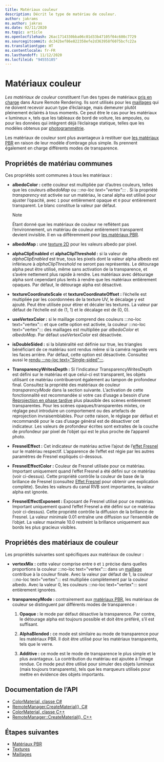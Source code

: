 ```yaml
---
title: Matériaux couleur
description: Décrit le type de matériau de couleur.
author: jakrams
ms.author: jakras
ms.date: 02/11/2020
ms.topic: article
ms.openlocfilehash: 26ac1714330bba06c01d33b47105f04c600c7729
ms.sourcegitcommit: dc342bef86e822358efe2d363958f6075bcfc22a
ms.translationtype: HT
ms.contentlocale: fr-FR
ms.lasthandoff: 11/12/2020
ms.locfileid: "94555105"
---
```

# <a name="color-materials"></a>Matériaux couleur

*Les matériaux de couleur* constituent l’un des types de matériaux [pris en charge](../../concepts/materials.md) dans Azure Remote Rendering. Ils sont utilisés pour les [maillages](../../concepts/meshes.md) qui ne doivent recevoir aucun type d’éclairage, mais demeurer plutôt pleinement éclairés à tous moments. Ce peut être le cas pour les matériaux « lumineux », tels que les tableaux de bord de voiture, les ampoules, ou pour les données qui intègrent déjà l’éclairage statique, telles que les modèles obtenus par [photogrammétrie](https://en.wikipedia.org/wiki/Photogrammetry).

Les matériaux de couleur sont plus avantageux à restituer que [les matériaux PBR](pbr-materials.md) en raison de leur modèle d’ombrage plus simple. Ils prennent également en charge différents modes de transparence.

## <a name="common-material-properties"></a>Propriétés de matériau communes

Ces propriétés sont communes à tous les matériaux :

* **albedoColor :** cette couleur est multipliée par d’autres couleurs, telles que les couleurs *albedoMap* ou *:::no-loc text="vertex":::* . Si la propriété *transparency* est activée sur un matériau, le canal alpha est utilisé pour ajuster l’opacité, avec `1` pour entièrement opaque et `0` pour entièrement transparent. Le blanc constitue la valeur par défaut.

  > [!NOTE]
  > Étant donné que les matériaux de couleur ne reflètent pas l’environnement, un matériau de couleur entièrement transparent devient invisible. Il en va différemment pour [les matériaux PBR](pbr-materials.md).

* **albedoMap :** une [texture 2D](../../concepts/textures.md) pour les valeurs albedo par pixel.

* **alphaClipEnabled** et **alphaClipThreshold :** si la valeur de *alphaClipEnabled* est true, tous les pixels dont la valeur alpha albedo est inférieure à *alphaClipThreshold* ne seront pas représentés. Le détourage alpha peut être utilisé, même sans activation de la transparence, et s’avère nettement plus rapide à rendre. Les matériaux avec détourage alpha sont cependant plus lents à rendre que les matériaux entièrement opaques. Par défaut, le détourage alpha est désactivé.

* **textureCoordinateScale** et **textureCoordinateOffset :** l’échelle est multipliée par les coordonnées de la texture UV, le décalage y est ajouté. Peut être utilisée pour étirer et décaler les textures. La valeur par défaut de l’échelle est de (1, 1) et le décalage est de (0, 0).

* **useVertexColor :** si le maillage comprend des couleurs :::no-loc text="vertex"::: et que cette option est activée, la couleur :::no-loc text="vertex"::: des maillages est multipliée par *albedoColor* et *albedoMap*. Par défaut *useVertexColor* est désactivée.

* **isDoubleSided :** si la bilatéralité est définie sur true, les triangles bénéficiant de ce matériau sont rendus même si la caméra regarde vers les faces arrière. Par défaut, cette option est désactivée. Consultez aussi le [ rendu :::no-loc text="Single-sided":::](single-sided-rendering.md).

* **TransparencyWritesDepth :** Si l’indicateur TransparencyWritesDepth est défini sur le matériau et que celui-ci est transparent, les objets utilisant ce matériau contribueront également au tampon de profondeur final. Consultez la propriété des matériaux de couleur *transparencyMode* dans la section suivante. L’activation de cette fonctionnalité est recommandée si votre cas d’usage a besoin d’une [Reprojection en phase tardive](late-stage-reprojection.md) plus plausible des scènes entièrement transparentes. Pour les scènes opaques/transparentes mixtes, ce réglage peut introduire un comportement ou des artefacts de reprojection invraisemblables. Pour cette raison, le réglage par défaut et recommandé pour le cas d’usage général est de désactiver cet indicateur. Les valeurs de profondeur écrites sont extraites de la couche de profondeur par pixel de l’objet qui est le plus proche de l’appareil photo.

* **FresnelEffect :** Cet indicateur de matériau active l’ajout de l’[effet Fresnel](../../overview/features/fresnel-effect.md) sur le matériau respectif. L’apparence de l’effet est régie par les autres paramètres de Fresnel expliqués ci-dessous. 

* **FresnelEffectColor :** Couleur de Fresnel utilisée pour ce matériau. Important uniquement quand l’effet Fresnel a été défini sur ce matériau (voir ci-dessus). Cette propriété contrôle la couleur de base de la brillance de Fresnel (consultez [Effet Fresnel](../../overview/features/fresnel-effect.md) pour obtenir une explication complète). Seules les valeurs du canal RVB sont importantes, la valeur alpha est ignorée.

* **FresnelEffectExponent :** Exposant de Fresnel utilisé pour ce matériau. Important uniquement quand l’effet Fresnel a été défini sur ce matériau (voir ci-dessus). Cette propriété contrôle la diffusion de la brillance de Fresnel. La valeur minimale 0.01 entraîne une diffusion sur l’ensemble de l’objet. La valeur maximale 10.0 restreint la brillance uniquement aux bords les plus gracieux visibles.

## <a name="color-material-properties"></a>Propriétés des matériaux de couleur

Les propriétés suivantes sont spécifiques aux matériaux de couleur :

* **vertexMix :** cette valeur comprise entre `0` et `1` précise dans quelles proportions la couleur :::no-loc text="vertex"::: dans un [maillage](../../concepts/meshes.md) contribue à la couleur finale. Avec la valeur par défaut de 1, la couleur :::no-loc text="vertex"::: est multipliée complètement par la couleur albedo. Avec la valeur 0, les couleurs :::no-loc text="vertex"::: sont entièrement ignorées.

* **transparencyMode :** contrairement aux [matériaux PBR](pbr-materials.md), les matériaux de couleur se distinguent par différents modes de transparence :

  1. **Opaque :** le mode par défaut désactive la transparence. Par contre, le détourage alpha est toujours possible et doit être préféré, s’il est suffisant.
  
  1. **AlphaBlended :** ce mode est similaire au mode de transparence pour les matériaux PBR. Il doit être utilisé pour les matériaux transparents, tels que le verre.

  1. **Additive :** ce mode est le mode de transparence le plus simple et le plus avantageux. La contribution du matériau est ajoutée à l’image rendue. Ce mode peut être utilisé pour simuler des objets lumineux (mais toujours transparents), tels que les marqueurs utilisés pour mettre en évidence des objets importants.

## <a name="api-documentation"></a>Documentation de l’API

* [ColorMaterial, classe C#](/dotnet/api/microsoft.azure.remoterendering.colormaterial)
* [RemoteManager.CreateMaterial(), C#](/dotnet/api/microsoft.azure.remoterendering.remotemanager.creatematerial)
* [ColorMaterial, classe C++](/cpp/api/remote-rendering/colormaterial)
* [RemoteManager::CreateMaterial(), C++](/cpp/api/remote-rendering/remotemanager#creatematerial)

## <a name="next-steps"></a>Étapes suivantes

* [Matériaux PBR](pbr-materials.md)
* [Textures](../../concepts/textures.md)
* [Maillages](../../concepts/meshes.md)